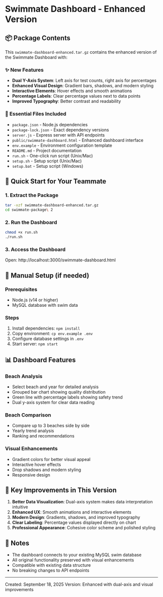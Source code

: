 # Swimmate Dashboard - Enhanced Version

## 📦 Package Contents

This `swimmate-dashboard-enhanced.tar.gz` contains the enhanced version of the Swimmate Dashboard with:

### ✨ New Features
- **Dual Y-Axis System**: Left axis for test counts, right axis for percentages
- **Enhanced Visual Design**: Gradient bars, shadows, and modern styling
- **Interactive Elements**: Hover effects and smooth animations
- **Percentage Labels**: Clear percentage values next to data points
- **Improved Typography**: Better contrast and readability

### 📁 Essential Files Included
- `package.json` - Node.js dependencies
- `package-lock.json` - Exact dependency versions
- `server.js` - Express server with API endpoints
- `public/swimmate-dashboard.html` - Enhanced dashboard interface
- `env.example` - Environment configuration template
- `README.md` - Project documentation
- `run.sh` - One-click run script (Unix/Mac)
- `setup.sh` - Setup script (Unix/Mac)
- `setup.bat` - Setup script (Windows)

## 🚀 Quick Start for Your Teammate

### 1. Extract the Package
```bash
tar -xzf swimmate-dashboard-enhanced.tar.gz
cd swimmate-package\ 2
```

### 2. Run the Dashboard
```bash
chmod +x run.sh
./run.sh
```

### 3. Access the Dashboard
Open: http://localhost:3000/swimmate-dashboard.html

## 🔧 Manual Setup (if needed)

### Prerequisites
- Node.js (v14 or higher)
- MySQL database with swim data

### Steps
1. Install dependencies: `npm install`
2. Copy environment: `cp env.example .env`
3. Configure database settings in `.env`
4. Start server: `npm start`

## 📊 Dashboard Features

### Beach Analysis
- Select beach and year for detailed analysis
- Grouped bar chart showing quality distribution
- Green line with percentage labels showing safety trend
- Dual y-axis system for clear data reading

### Beach Comparison
- Compare up to 3 beaches side by side
- Yearly trend analysis
- Ranking and recommendations

### Visual Enhancements
- Gradient colors for better visual appeal
- Interactive hover effects
- Drop shadows and modern styling
- Responsive design

## 🎯 Key Improvements in This Version

1. **Better Data Visualization**: Dual-axis system makes data interpretation intuitive
2. **Enhanced UX**: Smooth animations and interactive elements
3. **Modern Design**: Gradients, shadows, and improved typography
4. **Clear Labeling**: Percentage values displayed directly on chart
5. **Professional Appearance**: Cohesive color scheme and polished styling

## 📝 Notes
- The dashboard connects to your existing MySQL swim database
- All original functionality preserved with visual enhancements
- Compatible with existing data structure
- No breaking changes to API endpoints

---
Created: September 18, 2025
Version: Enhanced with dual-axis and visual improvements
